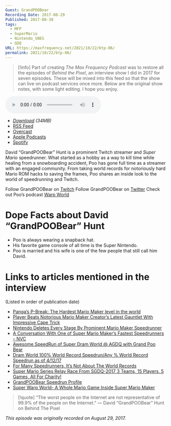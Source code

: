 ```yaml
---
Guest: GrandPOOBear
Recording Date: 2017-08-29
Published: 2017-08-30
tags:
  - MFP
  - SuperMario
  - Nintendo_SNES
  - GDQ
URL: https://maxfrequency.net/2021/10/22/btp-06/
permalink: 2021/10/22/btp-06/
---
```

> [!info]
> Part of creating *The Max Frequency Podcast* was to restore all the episodes of *Behind the Pixel*, an interview show I did in 2017 for seven episodes. These will be mixed into this feed so that the show can live on podcast services once more. Below are the original show notes, with some light editing. I hope you enjoy.

<audio controls>
  <source src="https://traffic.libsyn.com/forcedn/maxfrequency/BTP_Ep6_Poo.mp3">
</audio>

- *[Download](https://traffic.libsyn.com/forcedn/maxfrequency/BTP_Ep6_Poo.mp3) (34MB)*
- [RSS Feed](https://maxfrequency.libsyn.com/rss)
- [Overcast](https://overcast.fm/itunes1557043396)
- [Apple Podcasts](https://podcasts.apple.com/us/podcast/the-max-frequency-podcast/id1557043396)
- [Spotify](https://open.spotify.com/show/3W1LwBNmhZ6s5QmQViWXKn)

David “GrandPOOBear” Hunt is a prominent Twitch streamer and *Super Mario* speedrunner. What started as a hobby as a way to kill time while healing from a snowboarding accident, Poo has gone full time as a streamer with an engaged community. From taking world records for notoriously hard Mario ROM hacks to saving the frames, Poo shares an inside look to the world of speedrunning and Twitch.

Follow GrandPOOBear on [Twitch](https://www.twitch.tv/grandpoobear)
Follow GrandPOOBear on [Twitter](https://www.twitter.com/grandpoobear)
Check out Poo’s podcast [Warp World](https://podcast.warp.world/)
# Dope Facts about David “GrandPOOBear” Hunt

- Poo is always wearing a snapback hat.
- His favorite game console of all time is the Super Nintendo.
- Poo is married and his wife is one of the few people that still call him David.
# Links to articles mentioned in the interview

(Listed in order of publication date)

- [Panga’s P-Break: The Hardest Mario Maker level in the world](https://www.youtube.com/watch?v=OARkSHQrjq0)
- [Player Beats Notorious Mario Maker Creator’s Latest Gauntlet With Impressive Cape Trick](https://kotaku.com/player-beats-notorious-mario-maker-creator-s-latest-sta-1755510814)
- [Nintendo Deletes Every Stage By Prominent Mario Maker Speedrunner](http://kotaku.com/nintendo-deletes-every-stage-by-prominent-mario-maker-s-1766213101)
- [A Conversation With One of Super Mario Maker’s Fastest Speedrunners – NVC](https://www.youtube.com/watch?v=NVbfiT_r3v0)
- [Awesome SpeedRun of Super Dram World @ AGDQ with Grand Poo Bear](https://youtu.be/wLRkblznbdM)
- [Dram World 100% World Record Speedrun/Any % World Record Speedrun as of 4/12/17](https://youtu.be/h6I1yuBjhtc)
- [For Many Speedrunners, It’s Not About The World Records](http://kotaku.com/for-many-speedrunners-its-not-about-the-world-records-1795088886)
- [Super Mario Series Relay Race From SGDQ-2017 3 Teams, 15 Players, 5 Games, All For Charity!](https://www.youtube.com/watch?v=0DobQQR_2AE)
- [GrandPOOBear Speedrun Profile](https://www.speedrun.com/user/grandpoobear)
- [Super Warp World- A Whole Mario Game Inside Super Mario Maker](http://super.warp.world/)

> [!quote]
> “The worst people on the Internet are not representative of 99.9% of the people on the Internet.” — David “GrandPOOBear” Hunt on Behind The Pixel
 
*This episode was originally recorded on August 29, 2017.*